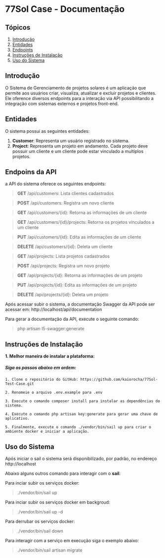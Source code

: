 # 77Sol Case - Documentação

## Tópicos
1. [Introdução](#introdução)
2. [Entidades](#documentação)
3. [Endpoints](#requisitos-de-ambiente)
4. [Instruções de Instalação](#instalação-e-configuração)
5. [Uso do Sistema](#instalação-e-configuração)

## Introdução

O Sistema de Gerenciamento de projetos solares é um aplicação que permite aos usuários criar, visualiza, atualizar e excluir projetos e clientes. Ele oference diversos endpoints para a interação via API possibilitando a integração com sistemas externos e projetos front-end.

## Entidades

O sistema possui as seguintes entidades:

1. **Customer**: Representa um usuário registrado no sistema.
2. **Project**: Representa um projeto em andamento. Cada projeto deve possuir um cliente e um cliente pode estar vinculado a multiplos projetos.

## Endpoins da API

a API do sistema oferece os seguintes endpoints:

> **GET** /api/customers: Lista clientes cadastrados

> **POST** /api/customers: Registra um novo cliente

> **GET** /api/customers/{id}: Retorna as informações de um cliente

> **GET** /api/customers/{id}/projects: Retorna os projetos vinculados a um cliente

> **PUT** /api/customers/{id}: Edita as informações de um cliente

> **DELETE** /api/customers/{id}: Deleta um cliente

> **GET** /api/projects: Lista projetos cadastrados

> **POST** /api/projects: Registra um novo projeto

> **GET** /api/projects/{id}: Retorna as informações de um projeto

> **PUT** /api/projects/{id}: Edita as informações de um projeto

> **DELETE** /api/projects/{id}: Deleta um projeto

Após acessar subir o sistema, a documentação Swagger da API pode ser acessar em: http://localhost/api/documentation

Para gerar a documentação da API, execute o seguinte comando:

> php artisan l5-swagger:generate

## Instruções de Instalação

**1. Melhor maneira de instalar a plataforma:**

##### Siga os passos abaixo em ordem:

~~~
1. Clone o repositório do GitHub: https://github.com/kaiorocha/77Sol-Test-Case.git
~~~

~~~
2. Renomeie o arquivo .env.example para .env
~~~

~~~
3. Execute o comando composer install para instalar as dependências do sistema.
~~~

~~~
4. Execute o comando php artisan key:generate para gerar uma chave de aplicativo.
~~~

~~~
5. Finalmente, execute o comando ./vendor/bin/sail up para criar o ambiente docker e iniciar a aplicação.
~~~

## Uso do Sistema

Após iniciar o sail o sistema será disponibilizado, por padrão, no endereço http://localhost

Abaixo alguns outros comando para interagir com o **sail**:

Para inciar subir os serviços docker:

> ./vendor/bin/sail up

Para inciar subir os serviços docker em backgroud:

> ./vendor/bin/sail up -d

Para derrubar os serviços docker:

> ./vendor/bin/sail down

Para interagir com a serviço em execução siga o exemplo abaixo:

> ./vendor/bin/sail artisan migrate
